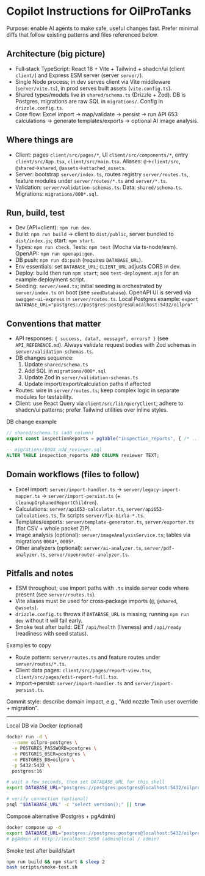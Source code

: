 # Copilot Instructions for OilProTanks

Purpose: enable AI agents to make safe, useful changes fast. Prefer minimal diffs that follow existing patterns and files referenced below.

## Architecture (big picture)
- Full‑stack TypeScript: React 18 + Vite + Tailwind + shadcn/ui (client `client/`) and Express ESM server (server `server/`).
- Single Node process; in dev serves client via Vite middleware (`server/vite.ts`), in prod serves built assets (`vite.config.ts`).
- Shared types/models live in `shared/schema.ts` (Drizzle + Zod). DB is Postgres, migrations are raw SQL in `migrations/`. Config in `drizzle.config.ts`.
- Core flow: Excel import → map/validate → persist → run API 653 calculations → generate templates/exports → optional AI image analysis.

## Where things are
- Client: pages `client/src/pages/*`, UI `client/src/components/*`, entry `client/src/App.tsx`, `client/src/main.tsx`. Aliases: `@`→`client/src`, `@shared`→`shared`, `@assets`→`attached_assets`.
- Server: bootstrap `server/index.ts`, routes registry `server/routes.ts`, feature modules under `server/routes/*.ts` and `server/*.ts`.
- Validation: `server/validation-schemas.ts`. Data: `shared/schema.ts`. Migrations: `migrations/000*.sql`.

## Run, build, test
- Dev (API+client): `npm run dev`.
- Build: `npm run build` → client to `dist/public`, server bundled to `dist/index.js`; start: `npm start`.
- Types: `npm run check`. Tests: `npm test` (Mocha via ts-node/esm). OpenAPI: `npm run openapi:gen`.
- DB push: `npm run db:push` (requires `DATABASE_URL`).
- Env essentials: set `DATABASE_URL`; `CLIENT_URL` adjusts CORS in dev.
- Deploy: build then run `npm start`; see `test-deployment.mjs` for an example deployment script.
- Seeding: `server/seed.ts`; initial seeding is orchestrated by `server/index.ts` on boot (see `seedDatabase`).
  OpenAPI UI is served via `swagger-ui-express` in `server/routes.ts`.
  Local Postgres example: `export DATABASE_URL="postgres://postgres:postgres@localhost:5432/oilpro"`

## Conventions that matter
- API responses: `{ success, data?, message?, errors? }` (see `API_REFERENCE.md`). Always validate request bodies with Zod schemas in `server/validation-schemas.ts`.
- DB changes sequence:
  1) Update `shared/schema.ts`
  2) Add SQL in `migrations/000*.sql`
  3) Update Zod in `server/validation-schemas.ts`
  4) Update import/export/calculation paths if affected
- Routes: wire in `server/routes.ts`; keep complex logic in separate modules for testability.
- Client: use React Query via `client/src/lib/queryClient`; adhere to shadcn/ui patterns; prefer Tailwind utilities over inline styles.

DB change example
```ts
// shared/schema.ts (add column)
export const inspectionReports = pgTable("inspection_reports", { /* ... */, reviewer: text("reviewer") });
```
```sql
-- migrations/000X_add_reviewer.sql
ALTER TABLE inspection_reports ADD COLUMN reviewer TEXT;
```

## Domain workflows (files to follow)
- Excel import: `server/import-handler.ts` → `server/legacy-import-mapper.ts` → `server/import-persist.ts` (+ `cleanupOrphanedReportChildren`).
- Calculations: `server/api653-calculator.ts`, `server/api653-calculations.ts`, fix scripts `server/fix-birla-*.ts`.
- Templates/exports: `server/template-generator.ts`, `server/exporter.ts` (flat CSV + whole packet ZIP).
- Image analysis (optional): `server/imageAnalysisService.ts`; tables via migrations `0004*`, `0005*`.
- Other analyzers (optional): `server/ai-analyzer.ts`, `server/pdf-analyzer.ts`, `server/openrouter-analyzer.ts`.

## Pitfalls and notes
- ESM throughout; use import paths with `.ts` inside server code where present (see `server/routes.ts`).
- Vite aliases must be used for cross‑package imports (`@`, `@shared`, `@assets`).
- `drizzle.config.ts` throws if `DATABASE_URL` is missing; running `npm run dev` without it will fail early.
 - Smoke test after build: GET `/api/health` (liveness) and `/api/ready` (readiness with seed status).

Examples to copy
- Route pattern: `server/routes.ts` and feature routes under `server/routes/*.ts`.
- Client data pages: `client/src/pages/report-view.tsx`, `client/src/pages/edit-report-full.tsx`.
- Import→persist: `server/import-handler.ts` and `server/import-persist.ts`.

Commit style: describe domain impact, e.g., "Add nozzle Tmin user override + migration".

---

Local DB via Docker (optional)
```bash
docker run -d \
  --name oilpro-postgres \
  -e POSTGRES_PASSWORD=postgres \
  -e POSTGRES_USER=postgres \
  -e POSTGRES_DB=oilpro \
  -p 5432:5432 \
  postgres:16

# wait a few seconds, then set DATABASE_URL for this shell
export DATABASE_URL="postgres://postgres:postgres@localhost:5432/oilpro"

# verify connection (optional)
psql "$DATABASE_URL" -c "select version();" || true
```

Compose alternative (Postgres + pgAdmin)
```bash
docker compose up -d
export DATABASE_URL="postgres://postgres:postgres@localhost:5432/oilpro"
# pgAdmin at http://localhost:5050 (admin@local / admin)
```

Smoke test after build/start
```bash
npm run build && npm start & sleep 2
bash scripts/smoke-test.sh
```